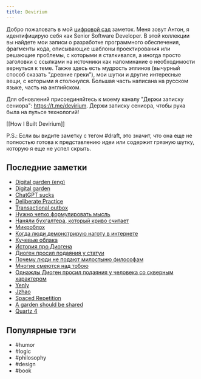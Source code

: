 ```yaml
---
title: Devirium
---
```


Добро пожаловать в мой [цифровой сад](https://maggieappleton.com/garden-history) заметок. Меня зовут Антон, я идентифицирую себя как Senior Software Developer. В этой коллекции вы найдете мои записи о разработке программного обеспечения, фрагменты кода, описывающие шаблоны проектирования или решающие проблемы, с которыми я сталкивался, а иногда просто заголовки с ссылками на источники как напоминание о необходимости вернуться к теме. Также здесь есть мудрость эллинов (вычурный способ сказать "древние греки"), мои шутки и другие интересные вещи, с которыми я столкнулся. Большая часть написана на русском языке, часть на английском.

Для обновлений присоединяйтесь к моему каналу "Держи записку сениора": https://t.me/devirium. Держи записку сениора, чтобы рука была на пульсе технологий!

[[How I Built Devirium]]

P.S.: Если вы видите заметку с тегом #draft, это значит, что она еще не полностью готова к представлению идеи или содержит грязную шутку, которую я еще не успел скрыть.

## Последние заметки
- [Digital garden (eng)](2024-08/Digital-garden-(eng).md)
- [Digital garden](2024-08/Digital-garden.md)
- [ChatGPT sucks](2024-08/ChatGPT-sucks.md)
- [Deliberate Practice](2024-08/Deliberate-Practice.md)
- [Transactional outbox](2024-08/Transactional-outbox.md)
- [Нужно четко формулировать мысль](2024-08/Нужно-четко-формулировать-мысль.md)
- [Наняли бухгалтера, который криво считает](2024-08/Наняли-бухгалтера,-который-криво-считает.md)
- [Микроблох](2024-08/Микроблох.md)
- [Когда люди демонстрирую наготу в интернете](2024-08/Когда-люди-демонстрирую-наготу-в-интернете.md)
- [Кучевые облака](2024-08/Кучевые-облака.md)
- [История про Диогена](2024-08/История-про-Диогена.md)
- [Диоген просил подаяния у статуи](2024-08/Диоген-просил-подаяния-у-статуи.md)
- [Почему люди не подают милостыню философам](2024-08/Почему-люди-не-подают-милостыню-философам.md)
- [Многие смеются над тобою](2024-08/Многие-смеются-над-тобою.md)
- [Однажды Диоген просил подаяния у человека со скверным характером](2024-08/Однажды-Диоген-просил-подаяния-у-человека-со-скверным-характером.md)
- [Yenly](2024/2024-07/Yenly.md)
- [Jzhao](2024/2024-07/Jzhao.md)
- [Spaced Repetition](2024/2024-07/Spaced-Repetition.md)
- [A garden should be shared](2024/2024-07/A-garden-should-be-shared.md)
- [Quartz 4](2024/2024-07/Quartz-4.md)


## Популярные тэги
- #humor
- #logic
- #philosophy
- #design
- #book
